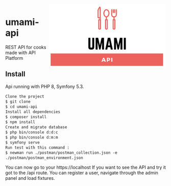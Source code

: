 
<img src="/umami-api.png" height="200px" align="right"/>

# umami-api
REST API for cooks made with API Platform 


## Install

Api running with PHP 8, Symfony 5.3.

    Clone the project
    $ git clone
    $ cd umami-api
    Install all dependencies
    $ composer install
    $ npm install
    Create and migrate database
    $ php bin/console d:d:c
    $ php bin/console d:m:m
    $ symfony serve
    Run test with this command :
    $ newman run ./postman/postman_collection.json -e ./postman/postman_environment.json

You can now go to your https://localhost
If you want to see the API and try it got to the /api route.
You can register a user, navigate through the admin panel and load fixtures. 
